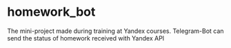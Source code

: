 # homework_bot
The mini-project made during training at Yandex courses. Telegram-Bot can send the status of homework received with Yandex API
